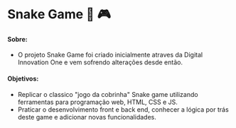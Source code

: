 # Snake Game :snake: :video_game:



#### Sobre:

* O projeto Snake Game foi criado inicialmente atraves da Digital Innovation One e vem sofrendo alterações desde então.



#### Objetivos:

* Replicar o classico "jogo da cobrinha" Snake game utilizando ferramentas para programação web, HTML, CSS e JS.
* Praticar o desenvolvimento front e back end, conhecer a lógica por trás deste game e adicionar novas funcionalidades.



